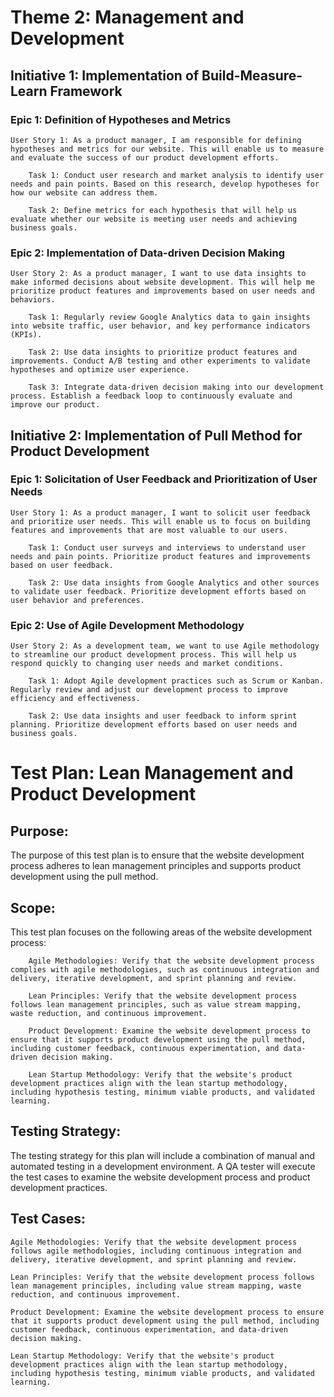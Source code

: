 # Theme 2: Management and Development

## Initiative 1: Implementation of Build-Measure-Learn Framework

### Epic 1: Definition of Hypotheses and Metrics

    User Story 1: As a product manager, I am responsible for defining hypotheses and metrics for our website. This will enable us to measure and evaluate the success of our product development efforts.

        Task 1: Conduct user research and market analysis to identify user needs and pain points. Based on this research, develop hypotheses for how our website can address them.

        Task 2: Define metrics for each hypothesis that will help us evaluate whether our website is meeting user needs and achieving business goals.

### Epic 2: Implementation of Data-driven Decision Making

    User Story 2: As a product manager, I want to use data insights to make informed decisions about website development. This will help me prioritize product features and improvements based on user needs and behaviors.

        Task 1: Regularly review Google Analytics data to gain insights into website traffic, user behavior, and key performance indicators (KPIs).

        Task 2: Use data insights to prioritize product features and improvements. Conduct A/B testing and other experiments to validate hypotheses and optimize user experience.

        Task 3: Integrate data-driven decision making into our development process. Establish a feedback loop to continuously evaluate and improve our product.

## Initiative 2: Implementation of Pull Method for Product Development

### Epic 1: Solicitation of User Feedback and Prioritization of User Needs

    User Story 1: As a product manager, I want to solicit user feedback and prioritize user needs. This will enable us to focus on building features and improvements that are most valuable to our users.

        Task 1: Conduct user surveys and interviews to understand user needs and pain points. Prioritize product features and improvements based on user feedback.

        Task 2: Use data insights from Google Analytics and other sources to validate user feedback. Prioritize development efforts based on user behavior and preferences.

### Epic 2: Use of Agile Development Methodology

    User Story 2: As a development team, we want to use Agile methodology to streamline our product development process. This will help us respond quickly to changing user needs and market conditions.

        Task 1: Adopt Agile development practices such as Scrum or Kanban. Regularly review and adjust our development process to improve efficiency and effectiveness.

        Task 2: Use data insights and user feedback to inform sprint planning. Prioritize development efforts based on user needs and business goals.

# Test Plan: Lean Management and Product Development

## Purpose:
The purpose of this test plan is to ensure that the website development process adheres to lean management principles and supports product development using the pull method.

## Scope:
This test plan focuses on the following areas of the website development process:

        Agile Methodologies: Verify that the website development process complies with agile methodologies, such as continuous integration and delivery, iterative development, and sprint planning and review.

        Lean Principles: Verify that the website development process follows lean management principles, such as value stream mapping, waste reduction, and continuous improvement.

        Product Development: Examine the website development process to ensure that it supports product development using the pull method, including customer feedback, continuous experimentation, and data-driven decision making.
        
        Lean Startup Methodology: Verify that the website's product development practices align with the lean startup methodology, including hypothesis testing, minimum viable products, and validated learning.
## Testing Strategy:
The testing strategy for this plan will include a combination of manual and automated testing in a development environment. A QA tester will execute the test cases to examine the website development process and product development practices.

## Test Cases:

    Agile Methodologies: Verify that the website development process follows agile methodologies, including continuous integration and delivery, iterative development, and sprint planning and review.

    Lean Principles: Verify that the website development process follows lean management principles, including value stream mapping, waste reduction, and continuous improvement.

    Product Development: Examine the website development process to ensure that it supports product development using the pull method, including customer feedback, continuous experimentation, and data-driven decision making.

    Lean Startup Methodology: Verify that the website's product development practices align with the lean startup methodology, including hypothesis testing, minimum viable products, and validated learning.
